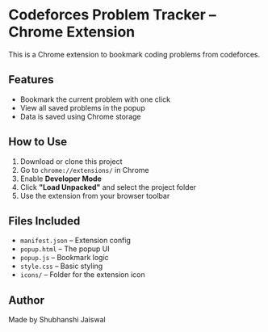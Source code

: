 # Codeforces Problem Tracker – Chrome Extension

This is a Chrome extension to bookmark coding problems from codeforces.

## Features

- Bookmark the current problem with one click
- View all saved problems in the popup
- Data is saved using Chrome storage

## How to Use

1. Download or clone this project
2. Go to `chrome://extensions/` in Chrome
3. Enable **Developer Mode**
4. Click **"Load Unpacked"** and select the project folder
5. Use the extension from your browser toolbar

## Files Included

- `manifest.json` – Extension config
- `popup.html` – The popup UI
- `popup.js` – Bookmark logic
- `style.css` – Basic styling
- `icons/` – Folder for the extension icon

## Author

Made by Shubhanshi Jaiswal
